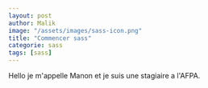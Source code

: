 ```yaml
---
layout: post
author: Malik
image: "/assets/images/sass-icon.png"
title: "Commencer sass"
categorie: sass
tags: [sass]
---
```

Hello je m'appelle Manon et je suis une stagiaire a l'AFPA.
